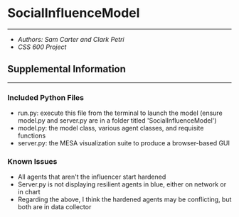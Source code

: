 # SocialInfluenceModel
---
- *Authors: Sam Carter and Clark Petri*
- *CSS 600 Project*

## Supplemental Information
---
### Included Python Files
- run.py: execute this file from the terminal to launch the model (ensure model.py and server.py are in a folder titled 'SocialInfluenceModel')
- model.py: the model class, various agent classes, and requisite functions
- server.py: the MESA visualization suite to produce a browser-based GUI

### Known Issues
- All agents that aren't the influencer start hardened
- Server.py is not displaying resilient agents in blue, either on network or in chart
- Regarding the above, I think the hardened agents may be conflicting, but both are in data collector
